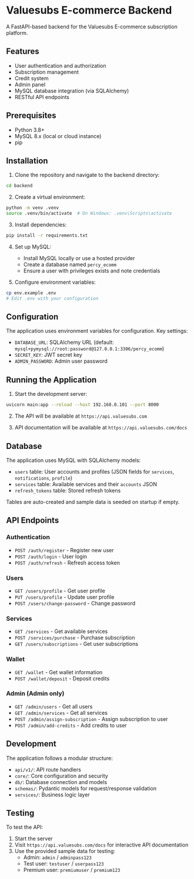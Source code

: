 # Valuesubs E-commerce Backend

A FastAPI-based backend for the Valuesubs E-commerce subscription platform.

## Features

- User authentication and authorization
- Subscription management
- Credit system
- Admin panel
- MySQL database integration (via SQLAlchemy)
- RESTful API endpoints

## Prerequisites

- Python 3.8+
- MySQL 8.x (local or cloud instance)
- pip

## Installation

1. Clone the repository and navigate to the backend directory:
```bash
cd backend
```

2. Create a virtual environment:
```bash
python -m venv .venv
source .venv/bin/activate  # On Windows: .venv\Scripts\activate
```

3. Install dependencies:
```bash
pip install -r requirements.txt
```

4. Set up MySQL:
   - Install MySQL locally or use a hosted provider
   - Create a database named `percy_ecomm`
   - Ensure a user with privileges exists and note credentials

5. Configure environment variables:
```bash
cp env.example .env
# Edit .env with your configuration
```

## Configuration

The application uses environment variables for configuration. Key settings:

- `DATABASE_URL`: SQLAlchemy URL (default: `mysql+pymysql://root:password@127.0.0.1:3306/percy_ecomm`)
- `SECRET_KEY`: JWT secret key
- `ADMIN_PASSWORD`: Admin user password

## Running the Application

1. Start the development server:
```bash
uvicorn main:app --reload --host 192.168.0.101 --port 8000
```

2. The API will be available at `https://api.valuesubs.com`

3. API documentation will be available at `https://api.valuesubs.com/docs`

## Database

The application uses MySQL with SQLAlchemy models:

- `users` table: User accounts and profiles (JSON fields for `services`, `notifications`, `profile`)
- `services` table: Available services and their `accounts` JSON
- `refresh_tokens` table: Stored refresh tokens

Tables are auto-created and sample data is seeded on startup if empty.

## API Endpoints

### Authentication
- `POST /auth/register` - Register new user
- `POST /auth/login` - User login
- `POST /auth/refresh` - Refresh access token

### Users
- `GET /users/profile` - Get user profile
- `PUT /users/profile` - Update user profile
- `POST /users/change-password` - Change password

### Services
- `GET /services` - Get available services
- `POST /services/purchase` - Purchase subscription
- `GET /users/subscriptions` - Get user subscriptions

### Wallet
- `GET /wallet` - Get wallet information
- `POST /wallet/deposit` - Deposit credits

### Admin (Admin only)
- `GET /admin/users` - Get all users
- `GET /admin/services` - Get all services
- `POST /admin/assign-subscription` - Assign subscription to user
- `POST /admin/add-credits` - Add credits to user

## Development

The application follows a modular structure:

- `api/v1/`: API route handlers
- `core/`: Core configuration and security
- `db/`: Database connection and models
- `schemas/`: Pydantic models for request/response validation
- `services/`: Business logic layer

## Testing

To test the API:

1. Start the server
2. Visit `https://api.valuesubs.com/docs` for interactive API documentation
3. Use the provided sample data for testing:
   - Admin: `admin` / `adminpass123`
   - Test user: `testuser` / `userpass123`
   - Premium user: `premiumuser` / `premium123`

